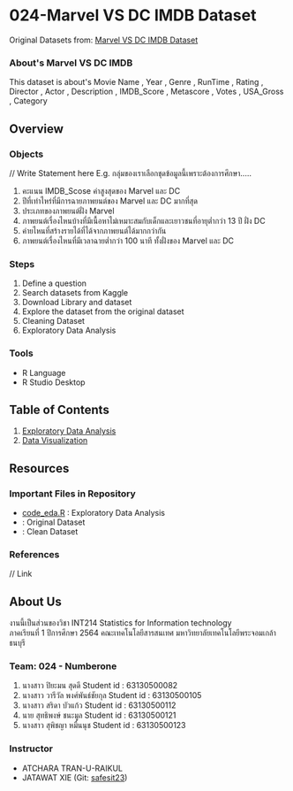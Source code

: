 # 024-Marvel VS DC IMDB Dataset
Original Datasets from: [Marvel VS DC IMDB Dataset](https://www.kaggle.com/hetulmehta/marvel-vs-dc-imdb-dataset?fbclid=IwAR3WLj6EXxA3n5rmIOtylgNSzu0qfwTjTtNSFVH4fOPqP2XB_j2wXWBseTQ)

### About's Marvel VS DC IMDB
This dataset is about's Movie Name , Year , Genre , RunTime , Rating , Director , Actor , Description , IMDB_Score , Metascore , Votes , USA_Gross , Category

## Overview

### Objects
// Write Statement here
E.g. กลุ่มของเราเลือกชุดข้อมูลนี้เพราะต้องการศึกษา.....
1. คะแนน IMDB_Scose ค่าสูงสุดของ Marvel และ DC
2. ปีที่เท่าไหร่ที่มีการฉายภาพยนต์ของ Marvel และ DC มากที่สุด
3. ประเภทของภาพยนต์ฝั่ง Marvel
4. ภาพยนต์เรื่องไหนบ้างที่มีเนื้อหาไม่เหมาะสมกับเด็กและเยาวชนที่อายุต่ำกว่า 13 ปี ฝั่ง DC 
5. ค่ายไหนที่สร้างรายได้ที่ได้จากภาพยนต์ได้มากกว่ากัน
6. ภาพยนต์เรื่องไหนที่มีเวลาฉายต่ำกว่า 100 นาที ทั้งฝั่งของ Marvel และ DC

### Steps
1. Define a question
2. Search datasets from Kaggle
3. Download Library and dataset
4. Explore the dataset from the original dataset
5. Cleaning Dataset
6. Exploratory Data Analysis

### Tools

- R Language
- R Studio Desktop

## Table of Contents

1. [Exploratory Data Analysis](./01_explore.md)
2. [Data Visualization]()

## Resources

### Important Files in Repository

- [code_eda.R](./code_eda.R) : Exploratory Data Analysis
- [](./): Original Dataset
- [](./): Clean Dataset

### References

// Link

## About Us
งานนี้เป็นส่วนของวิชา INT214 Statistics for Information technology <br/> ภาคเรียนที่ 1 ปีการศึกษา 2564 คณะเทคโนโลยีสารสนเทศ มหาวิทยาลัยเทคโนโลยีพระจอมเกล้าธนบุรี
### Team: 024 - Numberone
1. นางสาว ปิยะมน สุดดี        Student id : 63130500082         
2. นางสาว วารีวัล พงศ์พันธ์ชัยกุล Student id : 63130500105
3. นางสาว สริดา บัวแก้ว        Student id : 63130500112
4. นาย สุทธิพงษ์ ชนะมูล       Student id : 63130500121
5. นางสาว สุพิชญา หมื่นนุช     Student id : 63130500123


### Instructor
- ATCHARA TRAN-U-RAIKUL
- JATAWAT XIE (Git: [safesit23](https://github.com/safesit23))



